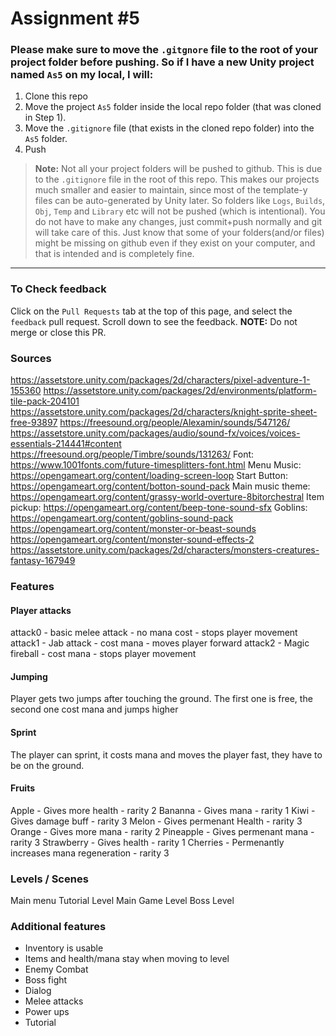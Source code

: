 # Assignment #5

### Please make sure to move the `.gitgnore` file to the root of your project folder before pushing. So if I have a new Unity project named `As5` on my local, I will:  

1. Clone this repo
2. Move the project `As5` folder inside the local repo folder (that was cloned in Step 1).
3. Move the `.gitignore` file (that exists in the cloned repo folder) into the `As5` folder. 
4. Push

> **Note:** Not all your project folders will be pushed to github. This is due to the `.gitignore` file in the root of this repo. This makes our projects much smaller and easier to maintain, since most of the template-y files can be auto-generated by Unity later. So folders like `Logs`, `Builds`, `Obj`, `Temp` and `Library` etc will not be pushed (which is intentional). You do not have to make any changes, just commit+push normally and git will take care of this. Just know that some of your folders(and/or files) might be missing on github even if they exist on your computer, and that is intended and is completely fine.

--- 

### To Check feedback

Click on the `Pull Requests` tab at the top of this page, and select the `feedback` pull request. Scroll down to see the feedback. **NOTE:** Do not merge or close this PR.


### Sources

https://assetstore.unity.com/packages/2d/characters/pixel-adventure-1-155360
https://assetstore.unity.com/packages/2d/environments/platform-tile-pack-204101
https://assetstore.unity.com/packages/2d/characters/knight-sprite-sheet-free-93897
https://freesound.org/people/Alexamin/sounds/547126/
https://assetstore.unity.com/packages/audio/sound-fx/voices/voices-essentials-214441#content
https://freesound.org/people/Timbre/sounds/131263/
Font: https://www.1001fonts.com/future-timesplitters-font.html
Menu Music: https://opengameart.org/content/loading-screen-loop
Start Button: https://opengameart.org/content/botton-sound-pack
Main music theme: https://opengameart.org/content/grassy-world-overture-8bitorchestral
Item pickup: https://opengameart.org/content/beep-tone-sound-sfx
Goblins: https://opengameart.org/content/goblins-sound-pack
https://opengameart.org/content/monster-or-beast-sounds
https://opengameart.org/content/monster-sound-effects-2
https://assetstore.unity.com/packages/2d/characters/monsters-creatures-fantasy-167949


### Features
#### Player attacks
attack0 - basic melee attack - no mana cost - stops player movement
attack1 - Jab attack - cost mana - moves player forward
attack2 - Magic fireball - cost mana - stops player movement

#### Jumping
Player gets two jumps after touching the ground. The first one is free, the second one cost mana and jumps higher

#### Sprint
The player can sprint, it costs mana and moves the player fast, they have to be on the ground.

#### Fruits 
Apple - Gives more health - rarity 2
Bananna - Gives mana - rarity 1
Kiwi - Gives damage buff - rarity 3
Melon - Gives permenant Health - rarity 3
Orange - Gives more mana - rarity 2
Pineapple - Gives permenant mana - rarity 3
Strawberry - Gives health - rarity 1
Cherries - Permenantly increases mana regeneration - rarity 3

### Levels / Scenes
Main menu
Tutorial Level
Main Game Level
Boss Level

### Additional features
- Inventory is usable
- Items and health/mana stay when moving to level
- Enemy Combat
- Boss fight
- Dialog
- Melee attacks
- Power ups
- Tutorial